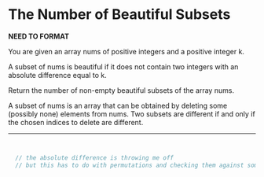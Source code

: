 # The Number of Beautiful Subsets

**NEED TO FORMAT**

You are given an array nums of positive integers and a positive integer k.

A subset of nums is beautiful if it does not contain two integers with an absolute difference equal to k.

Return the number of non-empty beautiful subsets of the array nums.

A subset of nums is an array that can be obtained by deleting some (possibly none) elements from nums. Two subsets are different if and only if the chosen indices to delete are different.


<hr>

```js


  // the absolute difference is throwing me off
  // but this has to do with permutations and checking them against something


```
